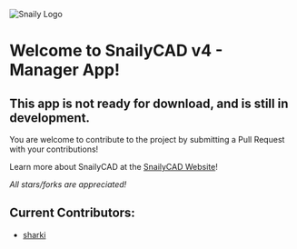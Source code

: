![Snaily Logo](https://cdn.discordapp.com/icons/792479048457912360/ff79c64529f419c246851a2d4dabad6d.webp?size=96)

# Welcome to SnailyCAD v4 - Manager App!

## This app is not ready for download, and is still in development.

You are welcome to contribute to the project by submitting a Pull Request with your contributions!

Learn more about SnailyCAD at the [SnailyCAD Website](https://snailycad.caspertheghost.me/)!

_All stars/forks are appreciated!_

## Current Contributors:

-   [sharki](https://github.com/subtosharki)
